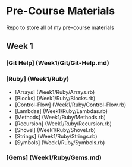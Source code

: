 # Pre-Course Materials

Repo to store all of my pre-course materials

## Week 1

### [Git Help] (Week1/Git/Git-Help.md)
### [Ruby] (Week1/Ruby)
* [Arrays] (Week1/Ruby/Arrays.rb)
* [Blocks] (Week1/Ruby/Blocks.rb)
* [Control-Flow] (Week1/Ruby/Control-Flow.rb)
* [Lambdas] (Week1/Ruby/Lambdas.rb)
* [Methods] (Week1/Ruby/Methods.rb)
* [Recursion] (Week1/Ruby/Recursion.rb)
* [Shovel] (Week1/Ruby/Shovel.rb)
* [Strings] (Week1/Ruby/Strings.rb)
* [Symbols] (Week1/Ruby/Symbols.rb)
### [Gems] (Week1/Ruby/Gems.md)
